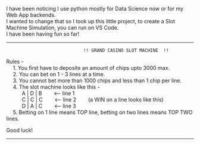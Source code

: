 
I have been noticing I use python mostly for Data Science now or for my Web App backends.  
I wanted to change that so I took up this little project, to create a Slot Machine Simulation, you can run on VS Code. \
I have been having fun so far! 

**********************************************************************************************************

                                 !! GRAND CASINO SLOT MACHINE  !!

Rules - \
        &emsp; 1. You first have to deposite an amount of chips upto 3000 max. \
        &emsp; 2. You can bet on 1 - 3 lines at a time. \
        &emsp; 3. You cannot bet more than 1000 chips and less than 1 chip per line. \
        &emsp; 4. The slot machine looks like this - \
                   &emsp;&emsp;&emsp;A | D | B      &emsp;&emsp;<-- line 1 \
                   &emsp;&emsp;&emsp;C | C | C      &emsp;&emsp;<-- line 2  &emsp;&emsp;(a WIN on a line looks like this) \
                   &emsp;&emsp;&emsp;D | A | C      &emsp;&emsp;<-- line 3 \
        &emsp; 5. Betting on 1 line means TOP line, betting on two lines means TOP TWO lines. 

Good luck! 

**********************************************************************************************************

